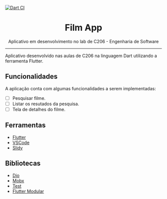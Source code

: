 [![Dart CI](https://github.com/jpgSouza/film-app-lab/actions/workflows/dart.yml/badge.svg?branch=master)](https://github.com/jpgSouza/film-app-lab/actions/workflows/dart.yml)

<h1 align="center">Film App</h1>
<p align="center">Aplicativo em desenvolvimento no lab de C206 - Engenharia de Software</p>

-----

Aplicativo desenvolvido nas aulas de C206 na linguagem Dart utilizando a ferramenta Flutter.

## Funcionalidades
A aplicação conta com algumas funcionalidades a serem implementadas:
- [ ] Pesquisar filme.
- [ ] Listar os resutados da pesquisa.
- [ ] Tela de detalhes do filme.

## Ferramentas
- [Flutter](https://flutter.dev)
- [VSCode](https://code.visualstudio.com)
- [Slidy](https://github.com/Flutterando/slidy)

## Bibliotecas
- [Dio](https://pub.dev/packages/dio)
- [Mobx](https://pub.dev/packages/mobx)
- [Test](https://pub.dev/packages/test)
- [Flutter Modular](https://pub.dev/packages/flutter_modular)

